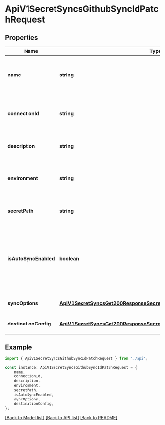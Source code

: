 # ApiV1SecretSyncsGithubSyncIdPatchRequest


## Properties

Name | Type | Description | Notes
------------ | ------------- | ------------- | -------------
**name** | **string** | The updated name of the GitHub Sync. Must be slug-friendly. | [optional] [default to undefined]
**connectionId** | **string** | The updated ID of the GitHub Connection to use for syncing. | [optional] [default to undefined]
**description** | **string** | The updated description of the GitHub Sync. | [optional] [default to undefined]
**environment** | **string** | The updated slug of the project environment to sync secrets from. | [optional] [default to undefined]
**secretPath** | **string** | The updated folder path to sync secrets from. | [optional] [default to undefined]
**isAutoSyncEnabled** | **boolean** | Whether secrets should be automatically synced when changes occur at the source location or not. | [optional] [default to undefined]
**syncOptions** | [**ApiV1SecretSyncsGet200ResponseSecretSyncsInnerAnyOf2SyncOptions**](ApiV1SecretSyncsGet200ResponseSecretSyncsInnerAnyOf2SyncOptions.md) |  | [optional] [default to undefined]
**destinationConfig** | [**ApiV1SecretSyncsGet200ResponseSecretSyncsInnerAnyOf2DestinationConfig**](ApiV1SecretSyncsGet200ResponseSecretSyncsInnerAnyOf2DestinationConfig.md) |  | [optional] [default to undefined]

## Example

```typescript
import { ApiV1SecretSyncsGithubSyncIdPatchRequest } from './api';

const instance: ApiV1SecretSyncsGithubSyncIdPatchRequest = {
    name,
    connectionId,
    description,
    environment,
    secretPath,
    isAutoSyncEnabled,
    syncOptions,
    destinationConfig,
};
```

[[Back to Model list]](../README.md#documentation-for-models) [[Back to API list]](../README.md#documentation-for-api-endpoints) [[Back to README]](../README.md)
